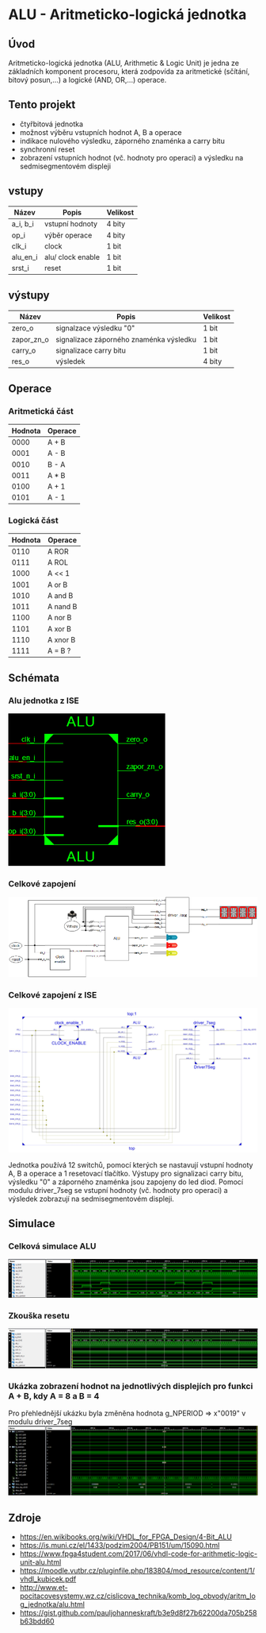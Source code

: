 # ALU - Aritmeticko-logická jednotka

## Úvod

Aritmeticko-logická jednotka (ALU, Arithmetic & Logic Unit) je jedna ze základních komponent procesoru, která zodpovída za aritmetické (sčítání, bitový posun,...) a logické (AND, OR,...) operace.

## Tento projekt
* čtyřbitová jednotka
* možnost výběru vstupních hodnot A, B a operace
* indikace nulového výsledku, záporného znaménka a carry bitu
* synchronní reset
* zobrazení vstupních hodnot (vč. hodnoty pro operaci) a výsledku na sedmisegmentovém displeji

## vstupy
Název     | Popis | Velikost |
------    |-------|----------|
a_i, b_i  | vstupní hodnoty | 4 bity
op_i      | výběr operace | 4 bity
clk_i     | clock | 1 bit
alu_en_i  | alu/ clock enable | 1 bit
srst_i    | reset | 1 bit

## výstupy
Název     | Popis | Velikost |
------    |-------|----------|
zero_o    | signalzace výsledku "0" | 1 bit
zapor_zn_o| signalizace záporného znaménka výsledku | 1 bit
carry_o   | signalizace carry bitu | 1 bit
res_o     | výsledek | 4 bity


## Operace

### Aritmetická část 
Hodnota | Operace
--------|--------
0000    | A + B
0001    | A - B
0010    | B - A
0011    | A * B
0100    | A + 1
0101    | A - 1

### Logická část
Hodnota | Operace
--------|--------
0110    | A ROR
0111    | A ROL
1000    | A << 1
1001    | A or B
1010    | A and B
1011    | A nand B
1100    | A nor B
1101    | A xor B
1110    | A xnor B
1111    | A = B ?

## Schémata
### Alu jednotka z ISE
![Alu_part.PNG](/Labs/images/Alu_part.PNG)

### Celkové zapojení
![projekt_schema.png](/Labs/images/projekt_schema.png)

### Celkové zapojení z ISE
![Top.JPG](/Labs/images/Top.jpg)

Jednotka používá 12 switchů, pomocí kterých se nastavují vstupní hodnoty A, B a operace a 1 resetovací tlačítko. Výstupy pro signalizaci carry bitu, výsledku "0" a záporného znaménka jsou zapojeny do led diod. Pomocí modulu driver_7seg se vstupní hodnoty (vč. hodnoty pro operaci) a výsledek zobrazují na sedmisegmentovém displeji.

## Simulace

### Celková simulace ALU
![Alu_tb.PNG](/Labs/images/Alu_tb.png)

### Zkouška resetu
![alu_reset_test.PNG](/Labs/images/alu_reset_test.png)

### Ukázka zobrazení hodnot na jednotlivých displejích pro funkci A + B, kdy A = 8 a B = 4
Pro přehlednější ukázku byla změněna hodnota g_NPERIOD => x"0019" v modulu driver_7seg
![top_sim.PNG](/Labs/images/top_sim.PNG)

## Zdroje
* https://en.wikibooks.org/wiki/VHDL_for_FPGA_Design/4-Bit_ALU
* https://is.muni.cz/el/1433/podzim2004/PB151/um/15090.html
* https://www.fpga4student.com/2017/06/vhdl-code-for-arithmetic-logic-unit-alu.html
* https://moodle.vutbr.cz/pluginfile.php/183804/mod_resource/content/1/vhdl_kubicek.pdf
* http://www.et-pocitacovesystemy.wz.cz/cislicova_technika/komb_log_obvody/aritm_log_jednotka/alu.html
* https://gist.github.com/pauljohanneskraft/b3e9d8f27b62200da705b258b63bdd60
